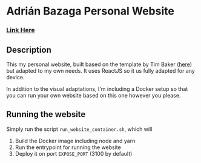 # Adrián Bazaga Personal Website 
### <a href="https://bazaga.ai/">Link Here</a> 

## Description
This my personal website, built based on the template by Tim Baker (<a href="https://github.com/tbakerx/react-resume-template">here</a>) but adapted to my own needs. It uses ReactJS so it us fully adapted for any device.

In addition to the visual adaptations, I'm including a Docker setup so that you can run your own website based on this one however you please.

## Running the website
Simply run the script `run_website_container.sh`, which will

1. Build the Docker image including node and yarn
2. Run the entrypoint for running the website
3. Deploy it on port `EXPOSE_PORT` (3100 by default)